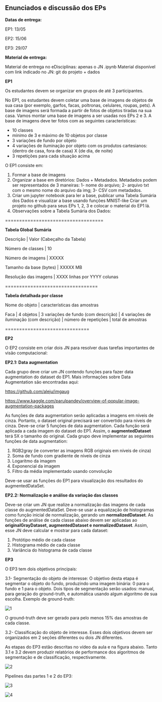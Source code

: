 ## Enunciados e discussão dos EPs
**Datas de entrega:**

EP1: 13/05

EP2: 15/06

EP3: 29/07



**Material de entrega:**

Material de entrega no eDisciplinas: apenas o JN .ipynb
Material disponível com link indicado no JN: git do projeto + dados


**EP1**

Os estudantes devem se organizar em grupos de até 3 participantes. 

No EP1, os estudantes devem coletar uma base de imagens de objetos de sua casa (por exemplo, garfos, facas, poltronas, celulares, roupas, pets). A base de imagens será formada a partir de fotos de objetos tiradas na sua casa. Vamos montar uma base de imagens a ser usadas nos EPs 2 e 3. A base de imagens deve ter fotos com as seguintes características:

 - 10 classes 
 - mínimo de 3 e máximo de 10 objetos por classe
 - 3 variações de fundo por objeto
 - 4 variações de iluminação por objeto com os produtos cartesianos: {dentro de casa, fora de casa} X {de dia, de noite}
 - 3 repetições para cada situação acima

O EP1 consiste em:

1. Formar a base de imagens
2. Organizar a base em diretórios: Dados + Metadados. Metadados podem ser representados de 3 maneiras: 1- nome do arquivo; 2- arquivo txt com o mesmo nome do arquivo da img; 3- CSV com metadados.
3. Criar um jupyter notebook para ler a base, publicar uma Tabela Sumária dos Dados e visualizar a base usando funções MNIST-like
Criar um projeto no github para seus EPs 1, 2, 3 e colocar o material do EP1 lá.
4. Observações sobre a Tabela Sumária dos Dados: 

===================================

**Tabela Global Sumária**

Descrição | Valor (Cabeçalho da Tabela)


Número de classes | 10

Número de imagens | XXXXX

Tamanho da base (bytes) | XXXXX MB

Resolução das imagens | XXXX linhas por YYYY colunas

=================================

**Tabela detalhada por classe**

Nome do objeto | características das amostras

Faca |  4 objetos | 3 variações de fundo (com descrição) | 4 variações de iluminação (com descrição) | número de repetições | total de amostras 

==============================

**EP2**

O EP2 consiste em criar dois JN para resolver duas tarefas importantes de visão computacional:

**EP2.1: Data augmentation**

Cada grupo deve criar um JN contendo funções para fazer data augmentation do dataset do EP1. Mais informações sobre Data Augmentation são encontradas aqui:

https://github.com/aleju/imgaug

https://www.kaggle.com/parulpandey/overview-of-popular-image-augmentation-packages

As funções de data augmentation serão aplicadas a imagens em níveis de cinza. Portanto, o dataset original precisará ser convertido para níveis de cinza. Deve-se criar 5 funções de data augmentation. Cada função será aplicada a cada imagem do dataset do EP1. Assim, o **augmentedDataset** terá 5X o tamanho do original. Cada grupo deve implementar as seguintes funções de data augmentation:

1. RGB2gray (ie converter as imagens RGB originais em níveis de cinza)
2. Soma de fundo com gradiente de níveis de cinza
3. Logaritmo da imagem
4. Exponencial da imagem
5. Filtro da média implementado usando convolução

Deve-se usar as funções do EP1 para visualização dos resultados do augmentedDataSet.

**EP2.2: Normalização e análise da variação das classes**

Deve-se criar um JN que realize a normalização das imagens de cada classe do augmentedDataSet. Deve-se usar a equalização de histogramas como função inicial de normalização, gerando um **normalizedDataset**. As funções de análise de cada classe abaixo devem ser aplicadas ao **originalGrayDataset, augmentedDataset e normalizedDataset**. Assim, esse JN deve calcular e mostrar para cada dataset:

1. Protótipo médio de cada classe
2. Histograma médio de cada classe
3. Variância do histograma de cada classe


**EP3**

O EP3 tem dois objetivos principais: 



3.1- Segmentação do objeto de interesse: O objetivo desta etapa é segmentar o  objeto do fundo, produzindo uma imagem binária: 0 para o fundo e 1 para o objeto. Dois tipos de segmentação serão usados: manual, para geração do ground-truth, e automática usando algum algoritmo de sua escolha. Exemplo de ground-truth:



![1](https://i.postimg.cc/rpbqQdgz/Whats-App-Image-2020-11-24-at-14-00-11.jpg)



O ground-truth deve ser gerado para pelo menos 15% das amostras de cada classe. 



3.2- Classificação do objeto de interesse. Esses dois objetivos devem ser organizados em 2 seções diferentes ou dois JN diferentes. 



As etapas do EP3 estão descritas no vídeo da aula e na figura abaixo. Tanto 3.1 e 3.2 devem produzir relatórios de performance dos algoritmos de segmentação e de classificação, respectivamente.



![2](https://i.postimg.cc/9M7CSWNb/Captura-de-Tela-2020-11-24-a-s-15-03-23.png)



Pipelines das partes 1 e 2 do EP3: 


![3](https://i.postimg.cc/Zq0T8P81/EP3-pipeline-Page-1.png)

![4](https://i.postimg.cc/GmXLTgyF/EP3-pipeline-Page-2.png)


